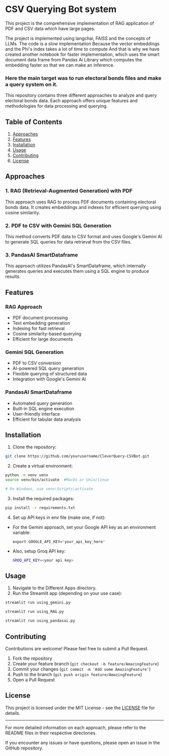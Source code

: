# CSV Querying Bot system
 This project is the comprehensive implementation of RAG application of PDF and CSV data which have large pages.


The project is implemented using langchai, FAISS and the concepts of LLMs. The code is a slow implementation Because the vector embeddings and the Phi's index takes a lot of time to compute And that is why we have created another notebook for faster implementation, which uses the smart document data frame from Pandas Ai Library which computes the embedding faster so that we can make an inference.


### Here the main target was to run electoral bonds files and make a query system on it.

This repository contains three different approaches to analyze and query electoral bonds data. Each approach offers unique features and methodologies for data processing and querying.

## Table of Contents

1. [Approaches](#approaches)
2. [Features](#features)
3. [Installation](#installation)
4. [Usage](#usage)
5. [Contributing](#contributing)
6. [License](#license)

## Approaches

### 1. RAG (Retrieval-Augmented Generation) with PDF

This approach uses RAG to process PDF documents containing electoral bonds data. It creates embeddings and indexes for efficient querying using cosine similarity.

### 2. PDF to CSV with Gemini SQL Generation

This method converts PDF data to CSV format and uses Google's Gemini AI to generate SQL queries for data retrieval from the CSV files.

### 3. PandasAI SmartDataframe

This approach utilizes PandasAI's SmartDataframe, which internally generates queries and executes them using a SQL engine to produce results.

## Features

### RAG Approach
- PDF document processing
- Text embedding generation
- Indexing for fast retrieval
- Cosine similarity-based querying
- Efficient for large documents

### Gemini SQL Generation
- PDF to CSV conversion
- AI-powered SQL query generation
- Flexible querying of structured data
- Integration with Google's Gemini AI

### PandasAI SmartDataframe
- Automated query generation
- Built-in SQL engine execution
- User-friendly interface
- Efficient for tabular data analysis

## Installation

1. Clone the repository:
```bash
git clone https://github.com/yourusername/CleverQuery-CSVBot.git
```
2. Create a virtual environment:

```bash
python -m venv venv
source venv/bin/activate  #MacOs or Unix/linux
```
```bash
# On Windows, use venv\Scripts\activate
```

3. Install the required packages:
```bash 
pip install -r requirements.txt
```

4. Set up API keys in env file (make one, if not):
- For the Gemini approach, set your Google API key as an environment variable:
  ```
  export GOOGLE_API_KEY='your_api_key_here'
  ```
- Also, setup Groq API key:
    ```bash
    GROQ_API_KEY=<your api key>
    ```

## Usage

1. Navigate to the Different Apps directory.
2. Run the Streamlit app (depending on your use case):
```bash 
streamlit run using_gemini.py
```
```bash
streamlit run using_RAG.py
```
```bash
streamlit run using_pandasai.py
```

## Contributing

Contributions are welcome! Please feel free to submit a Pull Request.

1. Fork the repository
2. Create your feature branch (`git checkout -b feature/AmazingFeature`)
3. Commit your changes (`git commit -m 'Add some AmazingFeature'`)
4. Push to the branch (`git push origin feature/AmazingFeature`)
5. Open a Pull Request

## License

This project is licensed under the MIT License - see the [LICENSE](LICENSE) file for details.

---

For more detailed information on each approach, please refer to the README files in their respective directories.

If you encounter any issues or have questions, please open an issue in the GitHub repository.

